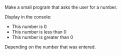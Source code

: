Make a small program that asks the user for a number.

Display in the console:

* This number is 0
* This number is less than 0
* This number is greater than 0
 
Depending on the number that was entered.
